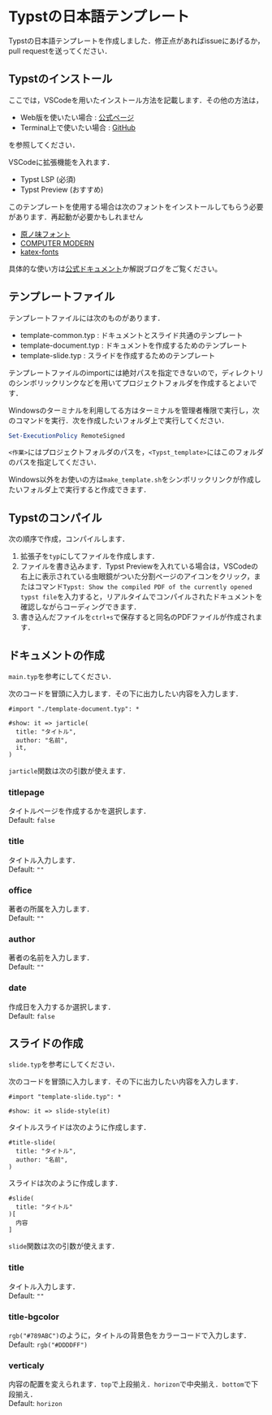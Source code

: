 # Typstの日本語テンプレート

Typstの日本語テンプレートを作成しました．修正点があればissueにあげるか，pull requestを送ってください．

## Typstのインストール

ここでは，VSCodeを用いたインストール方法を記載します．その他の方法は，
- Web版を使いたい場合 : [公式ページ](https://typst.app/)
- Terminal上で使いたい場合 : [GitHub](https://github.com/typst/typst)

を参照してください．

VSCodeに拡張機能を入れます．
- Typst LSP (必須)
- Typst Preview (おすすめ)

このテンプレートを使用する場合は次のフォントをインストールしてもらう必要があります．再起動が必要かもしれません
- [原ノ味フォント](https://github.com/trueroad/HaranoAjiFonts)
- [COMPUTER MODERN](https://www.fontsquirrel.com/fonts/computer-modern)
- [katex-fonts](https://github.com/KaTeX/katex-fonts/tree/master)

具体的な使い方は[公式ドキュメント](https://typst.app/docs/)か解説ブログをご覧ください。

## テンプレートファイル

テンプレートファイルには次のものがあります．
- template-common.typ : ドキュメントとスライド共通のテンプレート
- template-document.typ : ドキュメントを作成するためのテンプレート
- template-slide.typ : スライドを作成するためのテンプレート

テンプレートファイルのimportには絶対パスを指定できないので，ディレクトリのシンボリックリンクなどを用いてプロジェクトフォルダを作成するとよいです．

Windowsのターミナルを利用してる方はターミナルを管理者権限で実行し，次のコマンドを実行．次を作成したいフォルダ上で実行してください．
```ps1
Set-ExecutionPolicy RemoteSigned
```
`<作業>`にはプロジェクトフォルダのパスを，`<Typst_template>`にはこのフォルダのパスを指定してください．

Windows以外をお使いの方は`make_template.sh`をシンボリックリンクが作成したいフォルダ上で実行すると作成できます．

## Typstのコンパイル

次の順序で作成，コンパイルします．
1. 拡張子を`typ`にしてファイルを作成します．
1. ファイルを書き込みます．Typst Previewを入れている場合は，VSCodeの右上に表示されている虫眼鏡がついた分割ページのアイコンをクリック，またはコマンド`Typst: Show the compiled PDF of the currently opened typst file`を入力すると，リアルタイムでコンパイルされたドキュメントを確認しながらコーディングできます．
1. 書き込んだファイルを`ctrl+s`で保存すると同名のPDFファイルが作成されます．

## ドキュメントの作成

`main.typ`を参考にしてください．

次のコードを冒頭に入力します．その下に出力したい内容を入力します．

```Typst
#import "./template-document.typ": *

#show: it => jarticle(
  title: "タイトル",
  author: "名前",
  it,
)
```

`jarticle`関数は次の引数が使えます．

### titlepage
タイトルページを作成するかを選択します．\
Default: `false`

### title
タイトル入力します．\
Default: `""`

### office
著者の所属を入力します．\
Default: `""`

### author
著者の名前を入力します．\
Default: `""`

### date
作成日を入力するか選択します．\
Default: `false`

## スライドの作成

`slide.typ`を参考にしてください．

次のコードを冒頭に入力します．その下に出力したい内容を入力します．

```Typst
#import "template-slide.typ": *

#show: it => slide-style(it)
```

タイトルスライドは次のように作成します．
```Typst
#title-slide(
  title: "タイトル",
  author: "名前",
)
```

スライドは次のように作成します．
```Typst
#slide(
  title: "タイトル"
)[
  内容
]
```

`slide`関数は次の引数が使えます．

### title
タイトル入力します．\
Default: `""`

### title-bgcolor
`rgb("#789ABC")`のように，タイトルの背景色をカラーコードで入力します．\
Default: `rgb("#DDDDFF")`

### verticaly
内容の配置を変えられます．`top`で上段揃え．`horizon`で中央揃え．`bottom`で下段揃え．\
Default: `horizon`